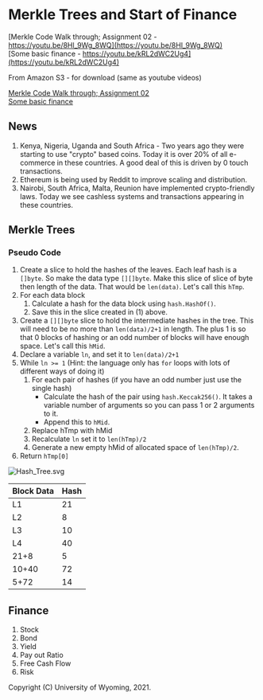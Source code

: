 



<style>
.pagebreak { page-break-before: always; }
.half { height: 200px; }
</style>








Merkle Trees and Start of Finance
====================

[Merkle Code Walk through; Assignment 02 - https://youtu.be/8Hl_9Wg_8WQ](https://youtu.be/8Hl_9Wg_8WQ)<br>
[Some basic finance - https://youtu.be/kRL2dWC2Ug4](https://youtu.be/kRL2dWC2Ug4)<br>

From Amazon S3 - for download (same as youtube videos)

[Merkle Code Walk through; Assignment 02](http://uw-s20-2015.s3.amazonaws.com/4010-L06-pt1-Merkle-Tree-Walkthrough.mp4)<br>
[Some basic finance](http://uw-s20-2015.s3.amazonaws.com/4010-L06-pt2-basic-finance.mp4)<br>

## News

1. Kenya, Nigeria, Uganda and South Africa - Two years ago they were starting to use "crypto" based coins.  Today it is over 20% of all e-commerce in these countries.  A good deal of this is driven by 0 touch transactions.
2. Ethereum is being used by Reddit to improve scaling and distribution.
4. Nairobi, South Africa, Malta, Reunion have implemented crypto-friendly laws.   Today we see cashless systems and transactions appearing in these countries.

## Merkle Trees

### Pseudo Code

1. Create a slice to hold the hashes of the leaves.  Each leaf hash is a `[]byte`.  So make the data type `[][]byte`.
Make this slice of slice of byte then length of the data.  That would be `len(data)`.  Let's call this `hTmp`.
2. For each data block
	1. Calculate a hash for the data block using `hash.HashOf()`.
	2. Save this in the slice created in (1) above.
3. Create a `[][]byte` slice to hold the intermediate hashes in the tree.
This will need to be no more than `len(data)/2+1` in length.  The plus 1 is so that 0 blocks of hashing or an odd
number of blocks will have enough space.  Let's call this `hMid`.
4. Declare a variable `ln`, and set it to  `len(data)/2+1`
5. While `ln >= 1` (Hint: the language only has `for` loops with lots of different ways of doing it)
	1. For each pair of hashes (if you have an odd number just use the single hash)
		- Calculate the hash of the pair using `hash.Keccak256()`.  It takes a variable number of arguments so you can
		  pass 1 or 2 arguments to it.
		- Append this to `hMid`.
	2. Replace hTmp with hMid
	3. Recalculate `ln` set it to `len(hTmp)/2`
	4. Generate a new empty hMid of allocated space of `len(hTmp)/2`.
6. Return `hTmp[0]`

![Hash_Tree.svg](Hash_Tree.svg "Merkle Tree")


| Block Data     | Hash                           |
|----------------|--------------------------------|
| L1             | 21                             |
| L2             |  8                             |
| L3             | 10                             |
| L4             | 40                             |
| 21+8           |  5                             |
| 10+40          | 72                             |
| 5+72           | 14                             |



## Finance

1. Stock
2. Bond
3. Yield
4. Pay out Ratio
5. Free Cash Flow
6. Risk



Copyright (C) University of Wyoming, 2021.

